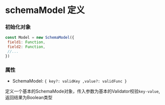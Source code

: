 # schemaModel 定义

### 初始化对象

```js
const Model = new SchemaModel({
 field1: Function,
 field2: Function,
 //...
})

```

### 属性

 - SchemaModel: `{ key?: validKey ,value?: validFunc }`

 定义一个基本的SchemaMode对象，传入参数为基本的Validator校验`key-value`,返回结果为Boolean类型




